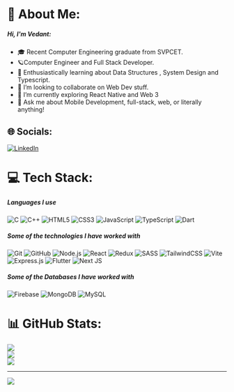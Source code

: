 # 💫 About Me:
##### Hi, I'm Vedant:
- 🎓 Recent Computer Engineering graduate from SVPCET.
- 🪐Computer Engineer and Full Stack Developer.
- 🌱 Enthusiastically learning about Data Structures , System Design and Typescript.
- 👯 I’m looking to collaborate on Web Dev stuff.
- 🤔 I’m currently exploring React Native and Web 3
- 💬 Ask me about Mobile Development, full-stack, web, or literally anything!


## 🌐 Socials:
[![LinkedIn](https://img.shields.io/badge/LinkedIn-%230077B5.svg?logo=linkedin&logoColor=white)](https://linkedin.com/in/vedant-warjurkar) 

# 💻 Tech Stack:
##### Languages I use

![C](https://img.shields.io/badge/-C-000000?style=flat&logo=c)
![C++](https://img.shields.io/badge/-C++-000000?style=flat&logo=c%2B%2B)
![HTML5](https://img.shields.io/badge/-HTML5-000000?style=flat&logo=html5)
![CSS3](https://img.shields.io/badge/css3-%231572B6.svg?style=flate&logo=css3&logoColor=white)
![JavaScript](https://img.shields.io/badge/-JavaScript-000000?style=flat&logo=javascript)
![TypeScript](https://img.shields.io/badge/-TypeScript-000000?style=flat&logo=typescript)
![Dart](https://img.shields.io/badge/dart-%230175C2.svg?style=flat&logo=dart&logoColor=white)


##### Some of the technologies I have worked with

![Git](https://img.shields.io/badge/-Git-222222?style=flat&logo=git&logoColor=F05032)
![GitHub](https://img.shields.io/badge/-GitHub-222222?style=flat&logo=github&logoColor=181717)
![Node.js](https://img.shields.io/badge/-Node.js-222222?style=flat&logo=node.js&logoColor=339933)
![React](https://img.shields.io/badge/-React-222222?style=flat&logo=React&logoColor=61DAFB)
![Redux](https://img.shields.io/badge/redux-%23593d88.svg?style=flat&logo=redux&logoColor=white)
![SASS](https://img.shields.io/badge/SASS-hotpink.svg?style=flat&logo=SASS&logoColor=white)
![TailwindCSS](https://img.shields.io/badge/tailwindcss-%2338B2AC.svg?style=flat&logo=tailwind-css&logoColor=white)
![Vite](https://img.shields.io/badge/vite-%23646CFF.svg?style=flat&logo=vite&logoColor=white)
![Express.js](https://img.shields.io/badge/express.js-%23404d59.svg?style=flat&logo=express&logoColor=%2361DAFB)
![Flutter](https://img.shields.io/badge/Flutter-%2302569B.svg?style=flat&logo=Flutter&logoColor=white)
![Next JS](https://img.shields.io/badge/Next-black?style=flat&logo=next.js&logoColor=white)


##### Some of the Databases I have worked with
![Firebase](https://img.shields.io/badge/Firebase-039BE5?style=flat&logo=Firebase&logoColor=white)
![MongoDB](https://img.shields.io/badge/MongoDB-%234ea94b.svg?style=flat&logo=mongodb&logoColor=white)
![MySQL](https://img.shields.io/badge/mysql-%2300f.svg?style=flat&logo=mysql&logoColor=white)

# 📊 GitHub Stats:
![](https://github-readme-stats.vercel.app/api?username=Vedant-20&theme=radical&hide_border=false&include_all_commits=true&count_private=true)<br/>
![](https://github-readme-streak-stats.herokuapp.com/?user=Vedant-20&theme=radical&hide_border=false)<br/>
![](https://github-readme-stats.vercel.app/api/top-langs/?username=Vedant-20&theme=radical&hide_border=false&include_all_commits=true&count_private=true&layout=compact)

---
[![](https://visitcount.itsvg.in/api?id=Vedant-20&icon=0&color=0)](https://visitcount.itsvg.in)










